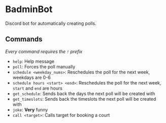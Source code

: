 # BadminBot

Discord bot for automatically creating polls.

## Commands

*Every command requires the `!` prefix*

- `help`: Help message
- `poll`: Forces the poll manually
- `schedule <weekday_nums>`: Reschedules the poll for the next week, weekdays are 0-6
- `schedule hours <start> <end>`: Reschedules the poll for the next week, `start` and `end` are hours
- `get_schedule`: Sends back the days the next poll will be created with
- `get_timeslots`: Sends back the timeslots the next poll will be created with
- `joke`: **Very** funny
- `call <target>`: Calls target for booking a court
